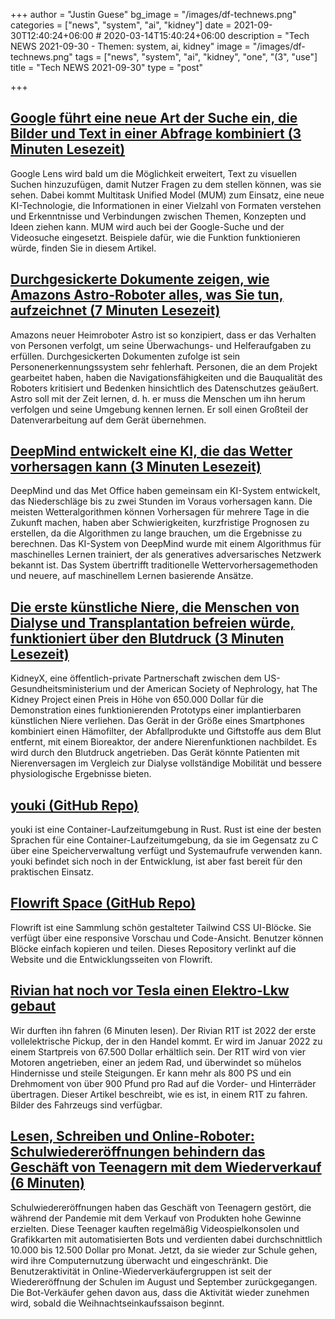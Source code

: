 +++
author = "Justin Guese"
bg_image = "/images/df-technews.png"
categories = ["news", "system", "ai", "kidney"]
date = 2021-09-30T12:40:24+06:00 # 2020-03-14T15:40:24+06:00
description = "Tech NEWS 2021-09-30 - Themen: system, ai, kidney"
image = "/images/df-technews.png"
tags = ["news", "system", "ai", "kidney", "one", "(3", "use"]
title = "Tech NEWS 2021-09-30"
type = "post"

+++

## [Google führt eine neue Art der Suche ein, die Bilder und Text in einer Abfrage kombiniert (3 Minuten Lesezeit)](https://techcrunch.com/2021/09/29/google-introduces-a-new-way-to-search-that-combines-images-and-text-into-one-query/)

 Google Lens wird bald um die Möglichkeit erweitert, Text zu visuellen Suchen hinzuzufügen, damit Nutzer Fragen zu dem stellen können, was sie sehen. Dabei kommt Multitask Unified Model (MUM) zum Einsatz, eine neue KI-Technologie, die Informationen in einer Vielzahl von Formaten verstehen und Erkenntnisse und Verbindungen zwischen Themen, Konzepten und Ideen ziehen kann. MUM wird auch bei der Google-Suche und der Videosuche eingesetzt. Beispiele dafür, wie die Funktion funktionieren würde, finden Sie in diesem Artikel.

## [Durchgesickerte Dokumente zeigen, wie Amazons Astro-Roboter alles, was Sie tun, aufzeichnet (7 Minuten Lesezeit)](https://www.vice.com/en/article/93ypp8/leaked-documents-amazon-astro-surveillance-robot-tracking)

 Amazons neuer Heimroboter Astro ist so konzipiert, dass er das Verhalten von Personen verfolgt, um seine Überwachungs- und Helferaufgaben zu erfüllen. Durchgesickerten Dokumenten zufolge ist sein Personenerkennungssystem sehr fehlerhaft. Personen, die an dem Projekt gearbeitet haben, haben die Navigationsfähigkeiten und die Bauqualität des Roboters kritisiert und Bedenken hinsichtlich des Datenschutzes geäußert. Astro soll mit der Zeit lernen, d. h. er muss die Menschen um ihn herum verfolgen und seine Umgebung kennen lernen. Er soll einen Großteil der Datenverarbeitung auf dem Gerät übernehmen.

## [DeepMind entwickelt eine KI, die das Wetter vorhersagen kann (3 Minuten Lesezeit)](https://siliconangle.com/2021/09/29/deepmind-develops-ai-can-forecast-weather/)

 DeepMind und das Met Office haben gemeinsam ein KI-System entwickelt, das Niederschläge bis zu zwei Stunden im Voraus vorhersagen kann. Die meisten Wetteralgorithmen können Vorhersagen für mehrere Tage in die Zukunft machen, haben aber Schwierigkeiten, kurzfristige Prognosen zu erstellen, da die Algorithmen zu lange brauchen, um die Ergebnisse zu berechnen. Das KI-System von DeepMind wurde mit einem Algorithmus für maschinelles Lernen trainiert, der als generatives adversarisches Netzwerk bekannt ist. Das System übertrifft traditionelle Wettervorhersagemethoden und neuere, auf maschinellem Lernen basierende Ansätze.

## [Die erste künstliche Niere, die Menschen von Dialyse und Transplantation befreien würde, funktioniert über den Blutdruck (3 Minuten Lesezeit)](https://www.goodnewsnetwork.org/artificial-kidney-free-people-from-dialysis-blood-pressue/)

 KidneyX, eine öffentlich-private Partnerschaft zwischen dem US-Gesundheitsministerium und der American Society of Nephrology, hat The Kidney Project einen Preis in Höhe von 650.000 Dollar für die Demonstration eines funktionierenden Prototyps einer implantierbaren künstlichen Niere verliehen. Das Gerät in der Größe eines Smartphones kombiniert einen Hämofilter, der Abfallprodukte und Giftstoffe aus dem Blut entfernt, mit einem Bioreaktor, der andere Nierenfunktionen nachbildet. Es wird durch den Blutdruck angetrieben. Das Gerät könnte Patienten mit Nierenversagen im Vergleich zur Dialyse vollständige Mobilität und bessere physiologische Ergebnisse bieten.

## [youki (GitHub Repo)](https://github.com/containers/youki)

 youki ist eine Container-Laufzeitumgebung in Rust. Rust ist eine der besten Sprachen für eine Container-Laufzeitumgebung, da sie im Gegensatz zu C über eine Speicherverwaltung verfügt und Systemaufrufe verwenden kann. youki befindet sich noch in der Entwicklung, ist aber fast bereit für den praktischen Einsatz.

## [Flowrift Space (GitHub Repo)](https://github.com/uicrooks/flowrift-space/)

 Flowrift ist eine Sammlung schön gestalteter Tailwind CSS UI-Blöcke. Sie verfügt über eine responsive Vorschau und Code-Ansicht. Benutzer können Blöcke einfach kopieren und teilen. Dieses Repository verlinkt auf die Website und die Entwicklungsseiten von Flowrift.

## [Rivian hat noch vor Tesla einen Elektro-Lkw gebaut](https://www.businessinsider.com/rivian-r1t-ev-electric-pickup-first-drive-impressions-photos-2021-9)

 Wir durften ihn fahren (6 Minuten lesen). Der Rivian R1T ist 2022 der erste vollelektrische Pickup, der in den Handel kommt. Er wird im Januar 2022 zu einem Startpreis von 67.500 Dollar erhältlich sein. Der R1T wird von vier Motoren angetrieben, einer an jedem Rad, und überwindet so mühelos Hindernisse und steile Steigungen. Er kann mehr als 800 PS und ein Drehmoment von über 900 Pfund pro Rad auf die Vorder- und Hinterräder übertragen. Dieser Artikel beschreibt, wie es ist, in einem R1T zu fahren. Bilder des Fahrzeugs sind verfügbar.

## [Lesen, Schreiben und Online-Roboter: Schulwiedereröffnungen behindern das Geschäft von Teenagern mit dem Wiederverkauf (6 Minuten)](https://www.pcmag.com/news/reading-writing-and-online-bots-school-reopenings-stymie-teens-reseller)

 Schulwiedereröffnungen haben das Geschäft von Teenagern gestört, die während der Pandemie mit dem Verkauf von Produkten hohe Gewinne erzielten. Diese Teenager kauften regelmäßig Videospielkonsolen und Grafikkarten mit automatisierten Bots und verdienten dabei durchschnittlich 10.000 bis 12.500 Dollar pro Monat. Jetzt, da sie wieder zur Schule gehen, wird ihre Computernutzung überwacht und eingeschränkt. Die Benutzeraktivität in Online-Wiederverkäufergruppen ist seit der Wiedereröffnung der Schulen im August und September zurückgegangen. Die Bot-Verkäufer gehen davon aus, dass die Aktivität wieder zunehmen wird, sobald die Weihnachtseinkaufssaison beginnt.

